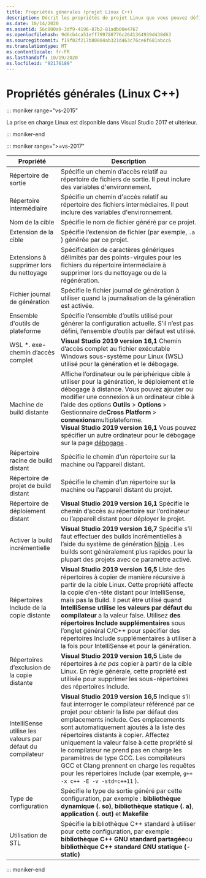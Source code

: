 ```yaml
---
title: Propriétés générales (projet Linux C++)
description: Décrit les propriétés de projet Linux que vous pouvez définir dans Visual Studio sur la page Propriétés générales.
ms.date: 10/14/2020
ms.assetid: 56c800a9-3df9-4196-87b2-81adb00e4767
ms.openlocfilehash: 9d6cb4ca51eff799788776c2641364939d438d63
ms.sourcegitcommit: f19f02f217b80804ab321d463c76ce6f681abcc6
ms.translationtype: MT
ms.contentlocale: fr-FR
ms.lasthandoff: 10/19/2020
ms.locfileid: "92176189"
---
```

# <a name="general-properties-linux-c"></a>Propriétés générales (Linux C++)

::: moniker range="vs-2015"

La prise en charge Linux est disponible dans Visual Studio 2017 et ultérieur.

::: moniker-end

::: moniker range=">=vs-2017"

| Propriété | Description |
|--|--|
| Répertoire de sortie | Spécifie un chemin d’accès relatif au répertoire de fichiers de sortie. Il peut inclure des variables d'environnement. |
| Répertoire intermédiaire | Spécifie un chemin d'accès relatif au répertoire des fichiers intermédiaires. Il peut inclure des variables d'environnement. |
| Nom de la cible | Spécifie le nom de fichier généré par ce projet. |
| Extension de la cible | Spécifie l’extension de fichier (par exemple, `.a` ) générée par ce projet. |
| Extensions à supprimer lors du nettoyage | Spécification de caractères génériques délimités par des points-virgules pour les fichiers du répertoire intermédiaire à supprimer lors du nettoyage ou de la régénération. |
| Fichier journal de génération | Spécifie le fichier journal de génération à utiliser quand la journalisation de la génération est activée. |
| Ensemble d'outils de plateforme | Spécifie l’ensemble d’outils utilisé pour générer la configuration actuelle. S’il n’est pas défini, l’ensemble d’outils par défaut est utilisé. |
| WSL *. exe-chemin d’accès complet | **Visual Studio 2019 version 16,1** Chemin d’accès complet au fichier exécutable Windows sous-système pour Linux (WSL) utilisé pour la génération et le débogage. |
| Machine de build distante | Affiche l’ordinateur ou le périphérique cible à utiliser pour la génération, le déploiement et le débogage à distance. Vous pouvez ajouter ou modifier une connexion à un ordinateur cible à l’aide des options **Outils**  >  **Options**  >  Gestionnaire de**Cross Platform**  >  **connexions**multiplateforme.<br /> **Visual Studio 2019 version 16,1** Vous pouvez spécifier un autre ordinateur pour le débogage sur la page [débogage](debugging-linux.md) . |
| Répertoire racine de build distant | Spécifie le chemin d’un répertoire sur la machine ou l’appareil distant. |
| Répertoire de projet de build distant | Spécifie le chemin d’un répertoire sur la machine ou l’appareil distant du projet. |
| Répertoire de déploiement distant | **Visual Studio 2019 version 16,1** Spécifie le chemin d’accès au répertoire sur l’ordinateur ou l’appareil distant pour déployer le projet. |
| Activer la build incrémentielle | **Visual Studio 2019 version 16,7** Spécifie s’il faut effectuer des builds incrémentielles à l’aide du système de génération [Ninja](https://ninja-build.org/) . Les builds sont généralement plus rapides pour la plupart des projets avec ce paramètre activé. |
| Répertoires Include de la copie distante | **Visual Studio 2019 version 16,5**  Liste des répertoires à copier de manière récursive à partir de la cible Linux. Cette propriété affecte la copie d’en-tête distant pour IntelliSense, mais pas la Build. Il peut être utilisé quand **IntelliSense utilise les valeurs par défaut du compilateur** a la valeur false. Utilisez **des répertoires Include supplémentaires** sous l’onglet général C/C++ pour spécifier des répertoires Include supplémentaires à utiliser à la fois pour IntelliSense et pour la génération. |
| Répertoires d’exclusion de la copie distante | **Visual Studio 2019 version 16,5** Liste de répertoires à *ne pas* copier à partir de la cible Linux. En règle générale, cette propriété est utilisée pour supprimer les sous-répertoires des répertoires Include. |
| IntelliSense utilise les valeurs par défaut du compilateur | **Visual Studio 2019 version 16,5** Indique s’il faut interroger le compilateur référencé par ce projet pour obtenir la liste par défaut des emplacements include. Ces emplacements sont automatiquement ajoutés à la liste des répertoires distants à copier. Affectez uniquement la valeur false à cette propriété si le compilateur ne prend pas en charge les paramètres de type GCC. Les compilateurs GCC et Clang prennent en charge les requêtes pour les répertoires Include (par exemple, `g++ -x c++ -E -v -std=c++11` ). |
| Type de configuration | Spécifie le type de sortie généré par cette configuration, par exemple : **bibliothèque dynamique (. so)**, **bibliothèque statique (. a)**, **application (. out)** et **Makefile** |
| Utilisation de STL | Spécifie la bibliothèque C++ standard à utiliser pour cette configuration, par exemple : **bibliothèque C++ GNU standard partagée**ou **bibliothèque C++ standard GNU statique (-static)** |

::: moniker-end
